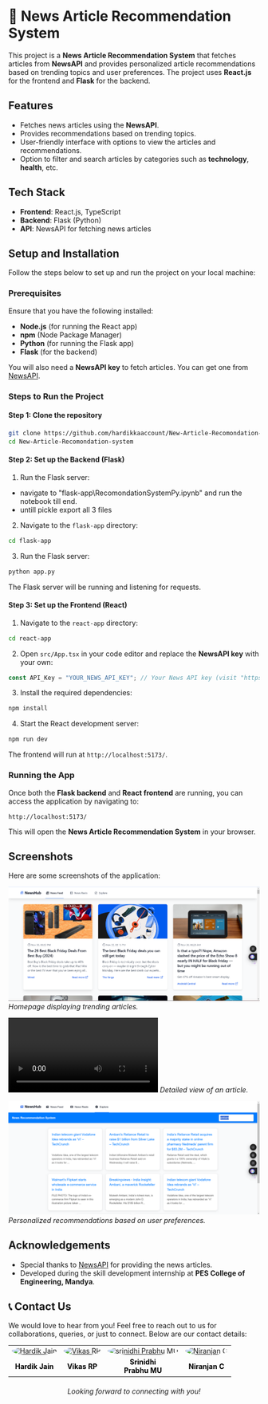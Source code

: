 # 📰 News Article Recommendation System

This project is a **News Article Recommendation System** that fetches articles from **NewsAPI** and provides personalized article recommendations based on trending topics and user preferences. The project uses **React.js** for the frontend and **Flask** for the backend.

## Features

- Fetches news articles using the **NewsAPI**.
- Provides recommendations based on trending topics.
- User-friendly interface with options to view the articles and recommendations.
- Option to filter and search articles by categories such as **technology**, **health**, etc.

## Tech Stack

- **Frontend**: React.js, TypeScript
- **Backend**: Flask (Python)
- **API**: NewsAPI for fetching news articles

## Setup and Installation

Follow the steps below to set up and run the project on your local machine:

### Prerequisites

Ensure that you have the following installed:

- **Node.js** (for running the React app)
- **npm** (Node Package Manager)
- **Python** (for running the Flask app)
- **Flask** (for the backend)

You will also need a **NewsAPI key** to fetch articles. You can get one from [NewsAPI](https://newsapi.org/).

### Steps to Run the Project

#### Step 1: Clone the repository

```bash
git clone https://github.com/hardikkaaccount/New-Article-Recomondation-system.git
cd New-Article-Recomondation-system
```

#### Step 2: Set up the Backend (Flask)

1. Run the Flask server:

- navigate to "flask-app\RecomondationSystemPy.ipynb" and run the notebook till end.
- untill pickle export all 3 files

2. Navigate to the `flask-app` directory:

```bash
cd flask-app
```

3. Run the Flask server:

```bash
python app.py
```

The Flask server will be running and listening for requests.

#### Step 3: Set up the Frontend (React)

1. Navigate to the `react-app` directory:

```bash
cd react-app
```

2. Open `src/App.tsx` in your code editor and replace the **NewsAPI key** with your own:

```typescript
const API_Key = "YOUR_NEWS_API_KEY"; // Your News API key (visit "https://newsapi.org/" for key)
```

3. Install the required dependencies:

```bash
npm install
```

4. Start the React development server:

```bash
npm run dev
```

The frontend will run at `http://localhost:5173/`.

### Running the App

Once both the **Flask backend** and **React frontend** are running, you can access the application by navigating to:

```
http://localhost:5173/
```

This will open the **News Article Recommendation System** in your browser.

## Screenshots

Here are some screenshots of the application:

![Latest News](screenshots/homepage.png)
*Homepage displaying trending articles.*

![News Reels](screenshots/reels.mp4)
*Detailed view of an article.*

![Recommendations](screenshots/recommendations.png)
*Personalized recommendations based on user preferences.*

## Acknowledgements

- Special thanks to [NewsAPI](https://newsapi.org/) for providing the news articles.
- Developed during the skill development internship at **PES College of Engineering, Mandya**.

## 📞 Contact Us  

We would love to hear from you! Feel free to reach out to us for collaborations, queries, or just to connect. Below are our contact details:

<table style="width: 100%; text-align: center; border-collapse: collapse;">

  <tr>
    <td>
      <a href="https://github.com/hardikkaaccount" target="_blank">
        <img src="https://avatars.githubusercontent.com/u/141545710?v=4" alt="Hardik Jain" style="width: 100px; height: 100px; border-radius: 50%;">
      </a>
    </td>
    <td>
      <a href="https://github.com/Vikasrp24" target="_blank">
        <img src="https://media.licdn.com/dms/image/v2/D5603AQE9w9_esDQ3Hg/profile-displayphoto-shrink_800_800/profile-displayphoto-shrink_800_800/0/1733056456812?e=1738800000&v=beta&t=EpVlWduasfZns262SM0b5_h8sCFplOUX03WeDofb-Rk" alt="Vikas RP" style="width: 100px; height: 100px; border-radius: 50%;">
      </a>
    </td>
        <td>
      <a href="https://gitHub.com/Srinidhiprabhumu" target="_blank">
        <img src="https://media.licdn.com/dms/image/v2/D5603AQFp3x8kIr5-tw/profile-displayphoto-shrink_800_800/profile-displayphoto-shrink_800_800/0/1715504195864?e=1738800000&v=beta&t=q2zuWXw45LztEQupqmDAOwwDmrYmsNlm0bDbLrOKt9o" alt="srinidhi Prabhu MU" style="width: 100px; height: 100px; border-radius: 50%;">
      </a>
    </td>
        <td>
      <a href="https://github.com/SennaGtr28" target="_blank">
        <img src="https://media.licdn.com/dms/image/v2/D5603AQGWhSA51Nm9iw/profile-displayphoto-shrink_800_800/profile-displayphoto-shrink_800_800/0/1716106253823?e=1738800000&v=beta&t=6o3YGWmoeT9dICMmS0xqJfQaIVbMf4DXX7QhTUMk2to" alt="Niranjan C" style="width: 100px; height: 100px; border-radius: 50%;">
      </a>
    </td>
  </tr>
  
  <tr>
    <td>
      <a href="https://www.linkedin.com/in/hardikjain108/" target="_blank" style="text-decoration: none; color: black; font-weight: bold;">
        Hardik Jain
      </a>
    </td>
    <td>
      <a href="https://www.linkedin.com/in/rpvikas" target="_blank" style="text-decoration: none; color: black; font-weight: bold;">
        Vikas RP
      </a>
    </td>
    <td>
      <a href="https://www.linkedin.com/in/srinidhi0512/" target="_blank" style="text-decoration: none; color: black; font-weight: bold;">
        Srinidhi <br> Prabhu MU
      </a>
    </td>
    <td>
      <a href="https://www.linkedin.com/in/niranjan28c/" target="_blank" style="text-decoration: none; color: black; font-weight: bold;">
        Niranjan C
      </a>
    </td>
  </tr>

</table>


<p style="text-align: center; font-style: italic; margin-top: 20px;">Looking forward to connecting with you!</p>

